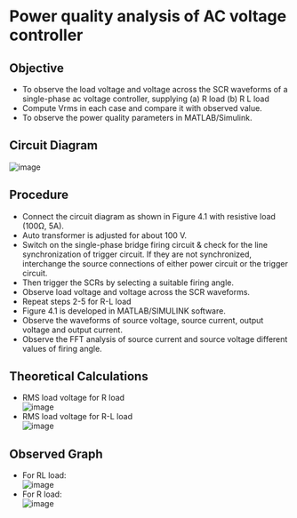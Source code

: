 # Power quality analysis of AC voltage controller
## Objective
- To observe the load voltage and voltage across the SCR waveforms of a single-phase ac voltage controller, supplying (a) R load (b) R L load
- Compute Vrms in each case and compare it with observed value.
- To observe the power quality parameters in MATLAB/Simulink.
## Circuit Diagram
![image](https://user-images.githubusercontent.com/86883449/226311106-b60a56fa-dc4b-4c28-a041-a72fad3c1b64.png)

## Procedure
- Connect the circuit diagram as shown in Figure 4.1 with resistive load (100Ω, 5A).
-  Auto transformer is adjusted for about 100 V.
-  Switch on the single-phase bridge firing circuit & check for the line synchronization of trigger circuit. If they are not synchronized, interchange the source connections of either power circuit or the trigger circuit.
-  Then trigger the SCRs by selecting a suitable firing angle.
-  Observe load voltage and voltage across the SCR waveforms.
-  Repeat steps 2-5 for R-L load
- Figure 4.1 is developed in MATLAB/SIMULINK software.
- Observe the waveforms of source voltage, source current, output voltage and output current.
- Observe the FFT analysis of source current and source voltage different values of firing angle.

## Theoretical Calculations
- RMS load voltage for R load<br />
![image](https://user-images.githubusercontent.com/86883449/226312550-f0e2c941-57fc-43c8-8aa2-34a776c5b88c.png)
- RMS load voltage for R-L load<br />
![image](https://user-images.githubusercontent.com/86883449/226312627-dc3410c8-2b63-4f1c-aca2-5622c15a7b51.png)

## Observed Graph
- For RL load:<br />
![image](https://user-images.githubusercontent.com/86883449/226313429-22689f37-29a8-49f5-baa0-54f88189fb9a.png)
- For R load:<br />
![image](https://user-images.githubusercontent.com/86883449/226313689-98dbcc5b-8d82-4d76-8158-318e6ba844a9.png)
